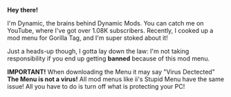 **Hey there!**

I'm Dynamic, the brains behind Dynamic Mods. You can catch me on YouTube, where I've got over 1.08K subscribers. Recently, I cooked up a mod menu for Gorilla Tag, and I'm super stoked about it!

Just a heads-up though, I gotta lay down the law: I'm not taking responsibility if you end up getting **banned** because of this mod menu.


**IMPORTANT!**
When downloading the Menu it may say "Virus Dectected" 
**The Menu is not a virus!** All mod menus like ii's Stupid Menu have the same issue!
All you have to do is turn off what is protecting your PC!
